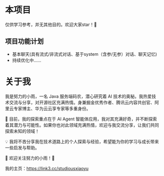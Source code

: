 # 本项目

仅供学习参考，并无其他目的。欢迎大家star！🌟

## 项目功能计划

- 基本聊天(具有流式/非流式对话、基于system（含参/无参）对话、聊天记忆)
- 持续优化中......

# 关于我

我是努力的小雨，一名 Java 服务端码农，潜心研究着 AI 技术的奥秘。我热爱技术交流与分享，对开源社区充满热情。身兼掘金优秀作者、腾讯云内容共创官、阿里云专家博主、华为云云享专家等多重身份。

🚀 目前，我的探索重点在于 AI Agent 智能体应用，我对其充满好奇，并不断探索着其潜力与可能性。如果你也对此领域充满热情，欢迎与我交流分享，让我们共同探索未知的领域！

💡 我将不吝分享我在技术道路上的个人探索与经验，希望能为你的学习与成长带来一些启发与帮助。

🌟 欢迎关注努力的小雨！🌟

我的主页：https://link3.cc/studiousxiaoyu